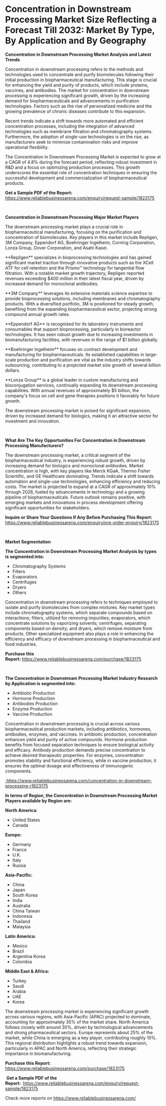 <p><h1>Concentration in Downstream Processing Market Size Reflecting a Forecast Till 2032: Market By Type, By Application and By Geography</h1></p><p><strong>Concentration in Downstream Processing Market Analysis and Latest Trends</strong></p>
<p><p>Concentration in downstream processing refers to the methods and technologies used to concentrate and purify biomolecules following their initial production in biopharmaceutical manufacturing. This stage is crucial for enhancing the yield and purity of products, which include proteins, vaccines, and antibodies. The market for concentration in downstream processing is experiencing significant growth, driven by the increasing demand for biopharmaceuticals and advancements in purification technologies. Factors such as the rise of personalized medicine and the growing prevalence of chronic diseases contribute to this expansion. </p><p>Recent trends indicate a shift towards more automated and efficient concentration processes, including the integration of advanced technologies such as membrane filtration and chromatography systems. Furthermore, the adoption of single-use technologies is on the rise, as manufacturers seek to minimize contamination risks and improve operational flexibility. </p><p>The Concentration in Downstream Processing Market is expected to grow at a CAGR of 4.8% during the forecast period, reflecting robust investment in R&D and a focus on optimizing production processes. This growth underscores the essential role of concentration techniques in ensuring the successful development and commercialization of biopharmaceutical products.</p></p>
<p><strong>Get a Sample PDF of the Report:&nbsp;</strong> <a href="https://www.reliablebusinessarena.com/enquiry/request-sample/1823175?utm_campaign=1948&utm_medium=2&utm_source=Github&utm_content=ia&utm_term=16022025&utm_id=concentration-in-downstream-processing">https://www.reliablebusinessarena.com/enquiry/request-sample/1823175</a></p>
<p>&nbsp;</p>
<p><strong>Concentration in Downstream Processing Major Market Players</strong></p>
<p><p>The downstream processing market plays a crucial role in biopharmaceutical manufacturing, focusing on the purification and concentration of biomolecules. Key players in this market include Repligen, 3M Company, Eppendorf AG, Boehringer Ingelheim, Corning Corporation, Lonza Group, Dover Corporation, and Asahi Kasei.</p><p>**Repligen** specializes in bioprocessing technologies and has gained significant market traction through innovative products such as the XCell ATF for cell retention and the Prismo™ technology for tangential flow filtration. With a notable market growth trajectory, Repligen reported revenues exceeding $400 million in their latest fiscal year, driven by increased demand for monoclonal antibodies.</p><p>**3M Company** leverages its extensive materials science expertise to provide bioprocessing solutions, including membranes and chromatography products. With a diversified portfolio, 3M is positioned for steady growth, benefiting from the expanding biopharmaceutical sector, projecting strong compound annual growth rates.</p><p>**Eppendorf AG** is recognized for its laboratory instruments and consumables that support bioprocessing, particularly in bioreactor technologies. It has seen robust growth due to increasing investments in biomanufacturing facilities, with revenues in the range of $1 billion globally.</p><p>**Boehringer Ingelheim** focuses on contract development and manufacturing for biopharmaceuticals. Its established capabilities in large-scale production and purification are vital as the industry shifts towards outsourcing, contributing to a projected market size growth of several billion dollars.</p><p>**Lonza Group** is a global leader in custom manufacturing and bioconjugation services, continually expanding its downstream processing capabilities. With annual revenues of approximately $5 billion, the company's focus on cell and gene therapies positions it favorably for future growth.</p><p>The downstream processing market is poised for significant expansion, driven by increased demand for biologics, making it an attractive sector for investment and innovation.</p></p>
<p>&nbsp;</p>
<p><strong>What Are The Key Opportunities For Concentration in Downstream Processing Manufacturers?</strong></p>
<p><p>The downstream processing market, a critical segment of the biopharmaceutical industry, is experiencing robust growth, driven by increasing demand for biologics and monoclonal antibodies. Market concentration is high, with key players like Merck KGaA, Thermo Fisher Scientific, and GE Healthcare dominating. Trends indicate a shift towards automation and single-use technologies, enhancing efficiency and reducing costs. The market is projected to expand at a CAGR of approximately 10% through 2028, fueled by advancements in technology and a growing pipeline of biopharmaceuticals. Future outlook remains positive, with emerging markets and innovations in process development offering significant opportunities for stakeholders.</p></p>
<p><strong>Inquire or Share Your Questions If Any Before Purchasing This Report:</strong> <a href="https://www.reliablebusinessarena.com/enquiry/pre-order-enquiry/1823175?utm_campaign=1948&utm_medium=2&utm_source=Github&utm_content=ia&utm_term=16022025&utm_id=concentration-in-downstream-processing">https://www.reliablebusinessarena.com/enquiry/pre-order-enquiry/1823175</a></p>
<p>&nbsp;</p>
<p><strong>Market Segmentation</strong></p>
<p><strong>The Concentration in Downstream Processing Market Analysis by types is segmented into:</strong></p>
<p><ul><li>Chromatography Systems</li><li>Filters</li><li>Evaporators</li><li>Centrifuges</li><li>Dryers</li><li>Others</li></ul></p>
<p><p>Concentration in downstream processing refers to techniques employed to isolate and purify biomolecules from complex mixtures. Key market types include chromatography systems, which separate compounds based on interactions; filters, utilized for removing impurities; evaporators, which concentrate solutions by vaporizing solvents; centrifuges, separating components based on density; and dryers, which remove moisture from products. Other specialized equipment also plays a role in enhancing the efficiency and efficacy of downstream processing in biopharmaceutical and food industries.</p></p>
<p><strong>Purchase this Report:&nbsp;</strong><a href="https://www.reliablebusinessarena.com/purchase/1823175?utm_campaign=1948&utm_medium=2&utm_source=Github&utm_content=ia&utm_term=16022025&utm_id=concentration-in-downstream-processing">https://www.reliablebusinessarena.com/purchase/1823175</a></p>
<p>&nbsp;</p>
<p><strong>The Concentration in Downstream Processing Market Industry Research by Application is segmented into:</strong></p>
<p><ul><li>Antibiotic Production</li><li>Hormone Production</li><li>Antibodies Production</li><li>Enzyme Production</li><li>Vaccine Production</li></ul></p>
<p><p>Concentration in downstream processing is crucial across various biopharmaceutical production markets, including antibiotics, hormones, antibodies, enzymes, and vaccines. In antibiotic production, concentration enhances yield and purity of active compounds. Hormone production benefits from focused separation techniques to ensure biological activity and efficacy. Antibody production demands precise concentration to achieve desired therapeutic properties. For enzymes, concentration promotes stability and functional efficiency, while in vaccine production, it ensures the optimal dosage and effectiveness of immunogenic components.</p></p>
<p><a href="https://www.reliablebusinessarena.com/concentration-in-downstream-processing-r1823175?utm_campaign=1948&utm_medium=2&utm_source=Github&utm_content=ia&utm_term=16022025&utm_id=concentration-in-downstream-processing">&nbsp;https://www.reliablebusinessarena.com/concentration-in-downstream-processing-r1823175</a></p>
<p><strong>In terms of Region, the Concentration in Downstream Processing Market Players available by Region are:</strong></p>
<p>
    <p> <strong> North America: </strong>
        <ul>
            <li>United States</li>
            <li>Canada</li>
        </ul>
        </p> 
    <p> <strong> Europe: </strong>
        <ul>
            <li>Germany</li>
            <li>France</li>
            <li>U.K.</li>
            <li>Italy</li>
            <li>Russia</li>
        </ul>
        </p> 
    <p> <strong> Asia-Pacific: </strong>
        <ul>
            <li>China</li>
            <li>Japan</li>
            <li>South Korea</li>
            <li>India</li>
            <li>Australia</li>
            <li>China Taiwan</li>
            <li>Indonesia</li>
            <li>Thailand</li>
            <li>Malaysia</li>
        </ul>
        </p> 
    <p> <strong> Latin America: </strong>
        <ul>
            <li>Mexico</li>
            <li>Brazil</li>
            <li>Argentina Korea</li>
            <li>Colombia</li>
        </ul>
        </p> 
    <p> <strong> Middle East & Africa: </strong>
        <ul>
            <li>Turkey</li>
            <li>Saudi</li>
            <li>Arabia</li>
            <li>UAE</li>
            <li>Korea</li>
        </ul>
    </p>
    </p>
<p><p>The downstream processing market is experiencing significant growth across various regions, with Asia-Pacific (APAC) projected to dominate, accounting for approximately 35% of the market share. North America follows closely with around 30%, driven by technological advancements and strong pharmaceutical sectors. Europe represents about 25% of the market, while China is emerging as a key player, contributing roughly 10%. This regional distribution highlights a robust trend towards expansion, particularly in APAC and North America, reflecting their strategic importance in biomanufacturing.</p></p>
<p><strong>Purchase this Report: </strong><a href="https://www.reliablebusinessarena.com/purchase/1823175?utm_campaign=1948&utm_medium=2&utm_source=Github&utm_content=ia&utm_term=16022025&utm_id=concentration-in-downstream-processing">https://www.reliablebusinessarena.com/purchase/1823175</a></p>
<p>&nbsp;<strong>Get a Sample PDF of the Report:&nbsp;&nbsp;</strong><a href="https://www.reliablebusinessarena.com/enquiry/request-sample/1823175?utm_campaign=1948&utm_medium=2&utm_source=Github&utm_content=ia&utm_term=16022025&utm_id=concentration-in-downstream-processing">https://www.reliablebusinessarena.com/enquiry/request-sample/1823175</a></p>
<p><strong></strong></p>
<p>Check more reports on <a href="https://www.reliablebusinessarena.com/?utm_campaign=1948&utm_medium=2&utm_source=Github&utm_content=ia&utm_term=16022025&utm_id=concentration-in-downstream-processing">https://www.reliablebusinessarena.com/</a></p>